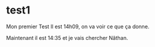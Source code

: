 # test1
Mon premier Test
Il est 14h09, on va voir ce que ça donne.

Maintenant il est 14:35 et je vais chercher Nâthan.
